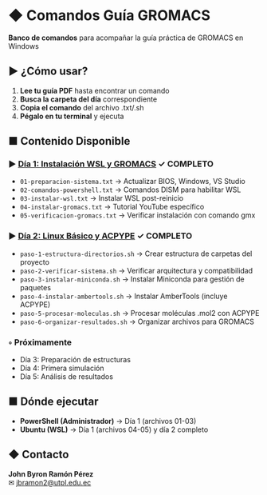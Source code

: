 # ◆ Comandos Guía GROMACS

**Banco de comandos** para acompañar la guía práctica de GROMACS en Windows

## ▶ ¿Cómo usar?

1. **Lee tu guía PDF** hasta encontrar un comando
2. **Busca la carpeta del día** correspondiente
3. **Copia el comando** del archivo .txt/.sh
4. **Pégalo en tu terminal** y ejecuta

## ■ Contenido Disponible

### ▶ [Día 1: Instalación WSL y GROMACS](dia-1-instalacion/) ✓ **COMPLETO**
- `01-preparacion-sistema.txt` → Actualizar BIOS, Windows, VS Studio
- `02-comandos-powershell.txt` → Comandos DISM para habilitar WSL
- `03-instalar-wsl.txt` → Instalar WSL post-reinicio
- `04-instalar-gromacs.txt` → Tutorial YouTube específico
- `05-verificacion-gromacs.txt` → Verificar instalación con comando gmx

### ▶ [Día 2: Linux Básico y ACPYPE](dia-2/) ✓ **COMPLETO**
- `paso-1-estructura-directorios.sh` → Crear estructura de carpetas del proyecto
- `paso-2-verificar-sistema.sh` → Verificar arquitectura y compatibilidad
- `paso-3-instalar-miniconda.sh` → Instalar Miniconda para gestión de paquetes
- `paso-4-instalar-ambertools.sh` → Instalar AmberTools (incluye ACPYPE)
- `paso-5-procesar-moleculas.sh` → Procesar moléculas .mol2 con ACPYPE
- `paso-6-organizar-resultados.sh` → Organizar archivos para GROMACS

### ◦ Próximamente
- Día 3: Preparación de estructuras
- Día 4: Primera simulación
- Día 5: Análisis de resultados

## ■ Dónde ejecutar
- **PowerShell (Administrador)** → Día 1 (archivos 01-03)
- **Ubuntu (WSL)** → Día 1 (archivos 04-05) y día 2 completo

## ◆ Contacto
**John Byron Ramón Pérez**  
✉ [jbramon2@utpl.edu.ec](mailto:jbramon2@utpl.edu.ec)
